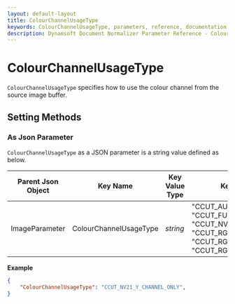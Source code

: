 ```yaml
---
layout: default-layout
title: ColourChannelUsageType
keywords: ColourChannelUsageType, parameters, reference, documentation
description: Dynamsoft Document Normalizer Parameter Reference - ColourChannelUsageType
---
```


# ColourChannelUsageType

`ColourChannelUsageType` specifies how to use the colour channel from the source image buffer.

## Setting Methods

### As Json Parameter

`ColourChannelUsageType` as a JSON parameter is a string value defined as below.

| Parent Json Object | Key Name | Key Value Type | Key Value Range | Key Default Value |
| ------------------ | -------- | -------------- | ----------- | ------------- |
| ImageParameter | ColourChannelUsageType | *string* | "CCUT_AUTO"<br>"CCUT_FULL_CHANNEL"<br>"CCUT_NV21_Y_CHANNEL_ONLY"<br>"CCUT_RGB_R_CHANNEL_ONLY"<br>"CCUT_RGB_G_CHANNEL_ONLY"<br>"CCUT_RGB_B_CHANNEL_ONLY" | "CCUT_AUTO" |

**Example**

```json
{
    "ColourChannelUsageType": "CCUT_NV21_Y_CHANNEL_ONLY",
}
```
